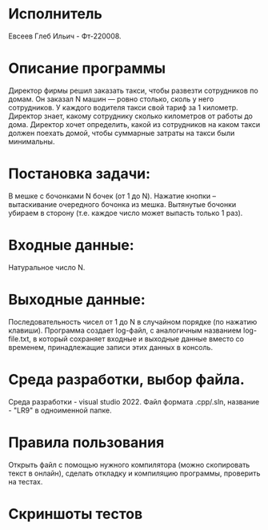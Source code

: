 # Исполнитель
Евсеев Глеб Ильич - Фт-220008.

# Описание программы
Директор фирмы решил заказать такси, чтобы развезти сотрудников по домам. Он заказал N машин — ровно столько, сколь у него сотрудников. У каждого водителя такси свой тариф за 1 километр. Директор знает, какому сотруднику сколько километров от работы до дома. Директор хочет определить, какой из сотрудников на каком такси должен поехать домой, чтобы суммарные затраты на такси были минимальны.  

# Постановка задачи: 
В мешке с бочонками N бочек (от 1 до N). 
Нажатие кнопки – вытаскивание очередного бочонка из мешка. 
Вытянутые бочонки убираем в сторону (т.е. каждое число может выпасть только 1 раз). 
# Входные данные: 
Натуральное число N.  
# Выходные данные: 
Последовательность чисел от 1 до N в случайном порядке (по нажатию клавиши). Программа создает log-файл, с аналогичным названием log-file.txt, в который сохраняет входные и выходные данные вместо со временем, принадлежащие записи этих данных в консоль.
# Среда разработки, выбор файла.
Среда разработки - visual studio 2022.
Файл формата .cpp/.sln, название - "LR9" в одноименной папке.

# Правила пользования
Открыть файл с помощью нужного компилятора (можно скопировать текст в онлайн), сделать откладку и компиляцию программы, проверить на тестах.

# Скриншоты тестов

